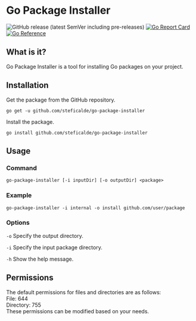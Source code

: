 # Go Package Installer

![GitHub release (latest SemVer including pre-releases)](https://img.shields.io/github/v/release/steficalde/go-package-installer?include_prereleases)
[![Go Report Card](https://goreportcard.com/badge/github.com/steficalde/go-package-installer)](https://goreportcard.com/report/github.com/steficalde/go-package-installer)
[![Go Reference](https://pkg.go.dev/badge/github.com/steficalde/go-package-installer.svg)](https://pkg.go.dev/github.com/steficalde/go-package-installer)


## What is it?
Go Package Installer is a tool for installing Go packages on your project.

## Installation
Get the package from the GitHub repository.
```
go get -u github.com/steficalde/go-package-installer
```

Install the package.
```
go install github.com/steficalde/go-package-installer
```

## Usage
### Command
```
go-package-installer [-i inputDir] [-o outputDir] <package>
```

### Example
```
go-package-installer -i internal -o install github.com/user/package
```

### Options

`-o` Specify the output directory.  

`-i` Specify the input package directory. 

`-h` Show the help message.  


## Permissions
The default permissions for files and directories are as follows:  
File: 644  
Directory: 755  
These permissions can be modified based on your needs.

